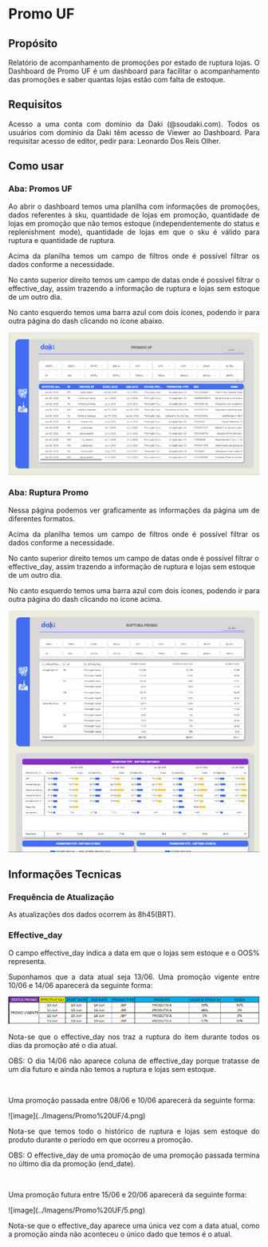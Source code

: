 # **Promo UF**
## **Propósito**
<p style="text-align: justify;">Relatório de acompanhamento de promoções por estado de ruptura lojas. O Dashboard de Promo UF é um dashboard para facilitar o acompanhamento das promoções e saber quantas lojas estão com falta de estoque.</p>

## **Requisitos**
<p style="text-align: justify;">Acesso a uma conta com domínio da Daki (@soudaki.com). Todos os usuários com domínio da Daki têm acesso de Viewer ao Dashboard. Para requisitar acesso de editor, pedir para: Leonardo Dos Reis Olher.</p>

## **Como usar**

### **Aba: Promos UF**
<p style="text-align: justify;">Ao abrir o dashboard temos uma planilha com informações de promoções, dados referentes à sku, quantidade de lojas em promoção, quantidade de lojas em promoção que não temos estoque (independentemente do status e replenishment mode), quantidade de lojas em que o sku é válido para ruptura e quantidade de ruptura.</p>

<p style="text-align: justify;">
Acima da planilha temos um campo de filtros onde é possível filtrar os dados conforme a necessidade.</p>

<p style="text-align: justify;">
No canto superior direito temos um campo de datas onde é possível filtrar o effective_day, assim trazendo a informação de ruptura e lojas sem estoque de um outro dia.</p>

<p style="text-align: justify;">
No canto esquerdo temos uma barra azul com dois ícones, podendo ir para outra página do dash clicando no ícone abaixo.
</p>

![image](../Imagens/Promo%20UF/1.png)


### **Aba: Ruptura Promo**
<p style="text-align: justify;">Nessa página podemos ver graficamente as informações da página um de diferentes formatos.</p>

<p style="text-align: justify;">
Acima da planilha temos um campo de filtros onde é possível filtrar os dados conforme a necessidade.</p>
<p style="text-align: justify;">

No canto superior direito temos um campo de datas onde é possível filtrar o effective_day, assim trazendo a informação de ruptura e lojas sem estoque de um outro dia. </p>

<p style="text-align: justify;">
No canto esquerdo temos uma barra azul com dois ícones, podendo ir para outra página do dash clicando no ícone acima.
</p>

![image](../Imagens/Promo%20UF/2.png)


## **Informações Tecnicas**

### **Frequência de Atualização**
<p style="text-align: justify;">As atualizações dos dados ocorrem às 8h45(BRT).</p>

### **Effective_day**

<p style="text-align: justify;">O campo effective_day indica a data em que o lojas sem estoque e o OOS% representa.</p>

<p style="text-align: justify;">
Suponhamos que a data atual seja 13/06. 
Uma promoção vigente entre 10/06 e 14/06 aparecerá da seguinte forma:</p>

![image](../Imagens/Promo%20UF/3.png)

<p style="text-align: justify;">Nota-se que o effective_day nos traz a ruptura do item durante todos os dias da promoção até o dia atual.</p>

<p style="text-align: justify;">OBS: O dia 14/06 não aparece coluna de effective_day porque tratasse de um dia futuro e ainda não temos a ruptura e lojas sem estoque.</p>
<br>
<p style="text-align: justify;">Uma promoção passada entre 08/06 e 10/06 aparecerá da seguinte forma:</p>
![image](../Imagens/Promo%20UF/4.png)

<p style="text-align: justify;">
Nota-se que temos todo o histórico de ruptura e lojas sem estoque do produto durante o período em que ocorreu a promoção.
</p>

<p style="text-align: justify;">
OBS: O effective_day de uma promoção de uma promoção passada termina no último dia da promoção (end_date).
</p>

<br>

<p style="text-align: justify;">
Uma promoção futura entre 15/06 e 20/06 aparecerá da seguinte forma:
</p>
![image](../Imagens/Promo%20UF/5.png)

<p style="text-align: justify;">
Nota-se que o effective_day aparece uma única vez com a data atual, como a promoção ainda não aconteceu o único dado que temos é o atual.
</p>